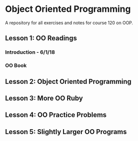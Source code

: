# Object Oriented Programming

A repository for all exercises and notes for course 120 on OOP.

## Lesson 1: OO Readings

### Introduction - 6/1/18
### OO Book

## Lesson 2: Object Oriented Programming


## Lesson 3: More OO Ruby


## Lesson 4: OO Practice Problems


## Lesson 5: Slightly Larger OO Programs
